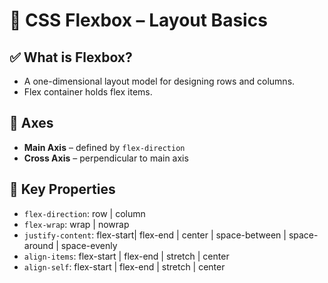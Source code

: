 # 🎨 CSS Flexbox – Layout Basics

## ✅ What is Flexbox?
- A one-dimensional layout model for designing rows and columns.
- Flex container holds flex items.

## 🔹 Axes
- **Main Axis** – defined by `flex-direction`
- **Cross Axis** – perpendicular to main axis

## 🔹 Key Properties
- `flex-direction`: row | column
- `flex-wrap`: wrap | nowrap
- `justify-content`: flex-start| flex-end | center | space-between | space-around | space-evenly
- `align-items`: flex-start | flex-end | stretch | center
- `align-self`: flex-start | flex-end | stretch | center


